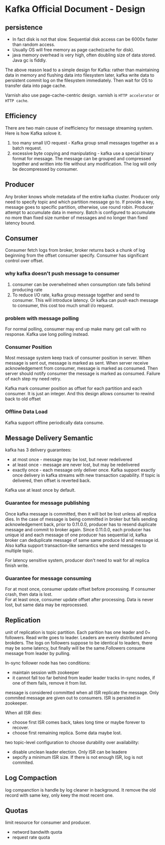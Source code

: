 # Kafka Official Document - Design

## persistence

- In fact disk is not that slow. Sequential disk access can be 6000x faster than random access.
- Usually OS will free memory as page cache(cache for disk).
- java memory overhead is very high, often doubling size of data stored. Java gc is fiddly.

The above reason lead to a simple design for Kafka: rather than maintaining data in memory and flushing data into filesystem later, kafka write data to persistent commit log on the filesystem immediately. Then wait for OS to transfer data into page cache.

Varnish also use page-cache-centric design. varnish is `HTTP accelerator` or `HTTP cache`.

## Efficiency

There are two main cause of inefficiency for message streaming system. Here is how Kafka solove it.
1. too many small I/O request - Kafka group small messages together as a batch request. 
2. excessive byte copying and manipulating - kafka use a special binary format for message. The message can be grouped and compressed together and written into file without any modification. The log will only be decompressed by consumer.

## Producer

Any broker knows whole metadata of the entire kafka cluster. Producer only need to specify topic and which partition message go to. If provide a key, message goes to specific partition, otherwise, use round robin. Producer attempt to accumulate data in memory. Batch is configured to accumulate no more than fixed size number of messages and no longer than fixed latency bound.

## Consumer

Consumer fetch logs from broker, broker returns back a chunk of log beginning from the offset consumer specify. Consumer has significant control over offset. 

### why kafka doesn't push message to consumer

1. consumer can be overwhelmed when consumption rate falls behind producing rate
2. To reduce I/O rate, kafka group message together and send to consumer. This will introduce latency. Or kafka can push each message to consumer, this cost too much small i/o request.

### problem with message polling

For normal polling, consumer may end up make many get call with no response. Kafka use long polling instead.

### Consumer Position

Most message system keep track of consumer position in server. When message is sent out, message is marked as sent. When server receive acknowledgement from consumer, message is marked as consumed. Then server should notify consumer the message is marked as consumed. Failure of each step my need retry.

Kafka mark consumer position as offset for each partition and each consumer. It is just an integer. And this design allows consumer to rewind back to old offset

### Offline Data Load

Kafka support offline periodically data consume.

## Message Delivery Semantic

kafka has 3 delivery guarantees:
- at most once - message may be lost, but never redelivered
- at least once - message are never lost, but may be redelivered
- exactly once - each message only deliver once. Kafka support exactly once delivery in kafka streams with new transaction capability. If topic is delivered, then offset is reverted back.

Kafka use at least once by default.

### Guarantee for message publishing

Once kafka message is committed, then it will bot be lost unless all replica dies. In the case of message is being committed in broker but fails sending acknowledgement back, prior to 0.11.0.0, producer has to resend duplicate message and commit to broker again. Since 0.11.0.0, each producer has unique id and each message of one producer has sequential id, kafka broker can deduplicate message of same same produce Id and message id. Also kafka support transaction-like semantics whe send messages to multiple topic.

For latency sensitive system, producer don't need to wait for all replica finish write. 


### Guarantee for message consuming

For at most once, consumer update offset before processing. If consumer crash, then data is lost.  
For at least once, consumer update offset after processing. Data is never lost, but same data may be reprocessed.


## Replication

unit of replication is topic partition. Each parition has one leader and 0+ followers. Read write goes to leader. Leaders are evenly distributed among brokders. The logs on followers suppose to be identical to leaders, there may be some latency, but finally will be the same.Followers consume message from leader by pulling.

In-sync follower node has two conditions:
- maintain session with zookeeper
- it cannot fall too far behind from leader
leader tracks in-sync nodes, if one of them fails, remove it from list.

message is considered committed when all ISR replicate the message. Only commited message are given out to consumers. ISR is persisted in zookeeper.

When all ISR dies:
- choose first ISR comes back, takes long time or maybe forever to recover.
- choose first remaining replica. Some data maybe lost.

two topic-level configuration to choose durability over availability:
- disable unclean leader election. Only ISR can be leadere
- sepcify a minimum ISR size. If there is not enough ISR, log is not commited.

## Log Compaction

log companction is handle by log cleaner in background. It remove the old record with same key, only keey the most recent one.

## Quotas

limit resource for consumer and producer.
- netword bandwith quota
- request rate quota
